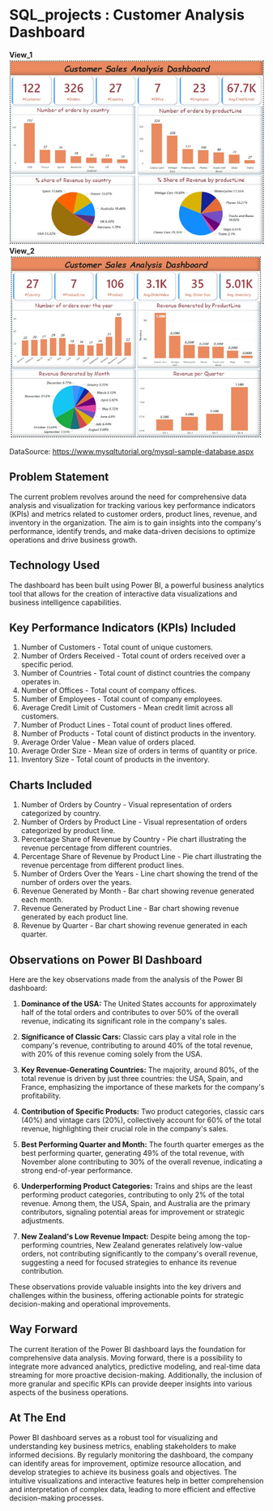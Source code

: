 # SQL_projects : Customer Analysis Dashboard

**View_1**
![Customer_Analysis_&_Sales_Performance_Analysis](view_1.jpeg)
**View_2**
![Customer_Analysis_&_Sales_Performance_Analysis](view_2.jpeg)

DataSource: https://www.mysqltutorial.org/mysql-sample-database.aspx


## Problem Statement
The current problem revolves around the need for comprehensive data analysis and visualization for tracking various key performance indicators (KPIs) and metrics related to customer orders, product lines, revenue, and inventory in the organization. The aim is to gain insights into the company's performance, identify trends, and make data-driven decisions to optimize operations and drive business growth.

## Technology Used
The dashboard has been built using Power BI, a powerful business analytics tool that allows for the creation of interactive data visualizations and business intelligence capabilities.

## Key Performance Indicators (KPIs) Included
1. Number of Customers - Total count of unique customers.
2. Number of Orders Received - Total count of orders received over a specific period.
3. Number of Countries - Total count of distinct countries the company operates in.
4. Number of Offices - Total count of company offices.
5. Number of Employees - Total count of company employees.
6. Average Credit Limit of Customers - Mean credit limit across all customers.
7. Number of Product Lines - Total count of product lines offered.
8. Number of Products - Total count of distinct products in the inventory.
9. Average Order Value - Mean value of orders placed.
10. Average Order Size - Mean size of orders in terms of quantity or price.
11. Inventory Size - Total count of products in the inventory.

## Charts Included
1. Number of Orders by Country - Visual representation of orders categorized by country.
2. Number of Orders by Product Line - Visual representation of orders categorized by product line.
3. Percentage Share of Revenue by Country - Pie chart illustrating the revenue percentage from different countries.
4. Percentage Share of Revenue by Product Line - Pie chart illustrating the revenue percentage from different product lines.
5. Number of Orders Over the Years - Line chart showing the trend of the number of orders over the years.
6. Revenue Generated by Month - Bar chart showing revenue generated each month.
7. Revenue Generated by Product Line - Bar chart showing revenue generated by each product line.
8. Revenue by Quarter - Bar chart showing revenue generated in each quarter.


## Observations on Power BI Dashboard

Here are the key observations made from the analysis of the Power BI dashboard:

1. **Dominance of the USA:** The United States accounts for approximately half of the total orders and contributes to over 50% of the overall revenue, indicating its significant role in the company's sales.

2. **Significance of Classic Cars:** Classic cars play a vital role in the company's revenue, contributing to around 40% of the total revenue, with 20% of this revenue coming solely from the USA.

3. **Key Revenue-Generating Countries:** The majority, around 80%, of the total revenue is driven by just three countries: the USA, Spain, and France, emphasizing the importance of these markets for the company's profitability.

4. **Contribution of Specific Products:** Two product categories, classic cars (40%) and vintage cars (20%), collectively account for 60% of the total revenue, highlighting their crucial role in the company's sales.

5. **Best Performing Quarter and Month:** The fourth quarter emerges as the best performing quarter, generating 49% of the total revenue, with November alone contributing to 30% of the overall revenue, indicating a strong end-of-year performance.

6. **Underperforming Product Categories:** Trains and ships are the least performing product categories, contributing to only 2% of the total revenue. Among them, the USA, Spain, and Australia are the primary contributors, signaling potential areas for improvement or strategic adjustments.

7. **New Zealand's Low Revenue Impact:** Despite being among the top-performing countries, New Zealand generates relatively low-value orders, not contributing significantly to the company's overall revenue, suggesting a need for focused strategies to enhance its revenue contribution.

These observations provide valuable insights into the key drivers and challenges within the business, offering actionable points for strategic decision-making and operational improvements.

## Way Forward
The current iteration of the Power BI dashboard lays the foundation for comprehensive data analysis. Moving forward, there is a possibility to integrate more advanced analytics, predictive modeling, and real-time data streaming for more proactive decision-making. Additionally, the inclusion of more granular and specific KPIs can provide deeper insights into various aspects of the business operations.

## At The End
Power BI dashboard serves as a robust tool for visualizing and understanding key business metrics, enabling stakeholders to make informed decisions. By regularly monitoring the dashboard, the company can identify areas for improvement, optimize resource allocation, and develop strategies to achieve its business goals and objectives. The intuitive visualizations and interactive features help in better comprehension and interpretation of complex data, leading to more efficient and effective decision-making processes.